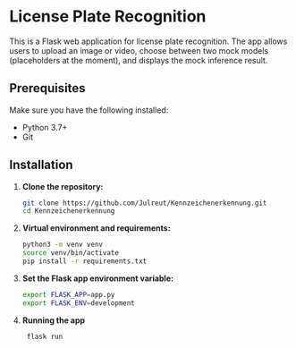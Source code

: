 # License Plate Recognition

This is a Flask web application for license plate recognition. The app allows users to upload an image or video, choose between two mock models (placeholders at the moment), and displays the mock inference result.

## Prerequisites

Make sure you have the following installed:

- Python 3.7+
- Git

## Installation

1. **Clone the repository:**

   ```bash
   git clone https://github.com/Julreut/Kennzeichenerkennung.git
   cd Kennzeichenerkennung

   ```

2. **Virtual environment and requirements:**

   ```bash
   python3 -m venv venv
   source venv/bin/activate
   pip install -r requirements.txt

   ```

3. **Set the Flask app environment variable:**

   ```bash
   export FLASK_APP=app.py
   export FLASK_ENV=development

   ```

4. **Running the app**

   ```bash
    flask run
   ```
